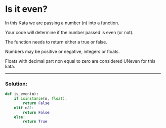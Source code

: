 # Is it even?

In this Kata we are passing a number (n) into a function.

Your code will determine if the number passed is even (or not).

The function needs to return either a true or false.

Numbers may be positive or negative, integers or floats.

Floats with decimal part non equal to zero are considered UNeven for this kata.

---

### Solution:

```python
def is_even(n): 
    if isinstance(n, float):
        return False
    elif n&1:
        return False
    else:
        return True
```
